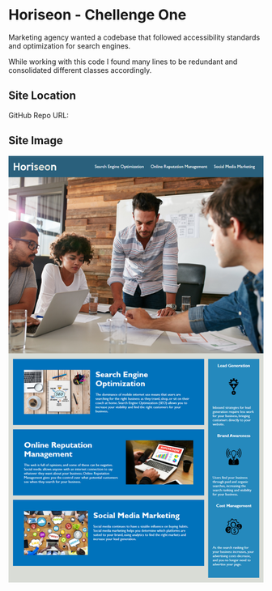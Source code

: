 # Horiseon - Chellenge One

Marketing agency wanted a codebase that followed accessibility standards and optimization for search engines. 

While working with this code I found many lines to be redundant and consolidated different classes accordingly.  

## Site Location 

GitHub Repo URL:

## Site Image

![alt text](https://github.com/bennettem/challenge-one/blob/main/Develop/assets/images/site.png)
